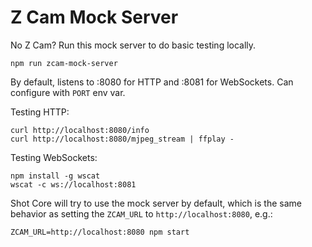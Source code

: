 # Z Cam Mock Server

No Z Cam? Run this mock server to do basic testing locally.

`npm run zcam-mock-server`

By default, listens to :8080 for HTTP and :8081 for WebSockets. Can configure with `PORT` env var.

Testing HTTP:

```
curl http://localhost:8080/info
curl http://localhost:8080/mjpeg_stream | ffplay -
```

Testing WebSockets:

```
npm install -g wscat
wscat -c ws://localhost:8081
```

Shot Core will try to use the mock server by default, which is the same behavior as setting the `ZCAM_URL` to `http://localhost:8080`, e.g.:

`ZCAM_URL=http://localhost:8080 npm start`
